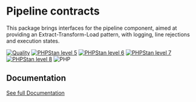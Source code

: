 Pipeline contracts
===

This package brings interfaces for the pipeline component, aimed at providing an Extract-Transform-Load pattern,
with logging, line rejections and execution states.


[![Quality](https://github.com/php-etl/pipeline-contracts/actions/workflows/quality.yaml/badge.svg)](https://github.com/php-etl/pipeline-contracts/actions/workflows/quality.yaml)
[![PHPStan level 5](https://github.com/php-etl/pipeline-contracts/actions/workflows/phpstan-5.yaml/badge.svg)](https://github.com/php-etl/pipeline-contracts/actions/workflows/phpstan-5.yaml)
[![PHPStan level 6](https://github.com/php-etl/pipeline-contracts/actions/workflows/phpstan-6.yaml/badge.svg)](https://github.com/php-etl/pipeline-contracts/actions/workflows/phpstan-6.yaml)
[![PHPStan level 7](https://github.com/php-etl/pipeline-contracts/actions/workflows/phpstan-7.yaml/badge.svg)](https://github.com/php-etl/pipeline-contracts/actions/workflows/phpstan-7.yaml)
[![PHPStan level 8](https://github.com/php-etl/pipeline-contracts/actions/workflows/phpstan-8.yaml/badge.svg)](https://github.com/php-etl/pipeline-contracts/actions/workflows/phpstan-8.yaml)
![PHP](https://img.shields.io/packagist/php-v/php-etl/pipeline-contracts)

Documentation
---

[See full Documentation](https://php-etl.github.io/documentation)
